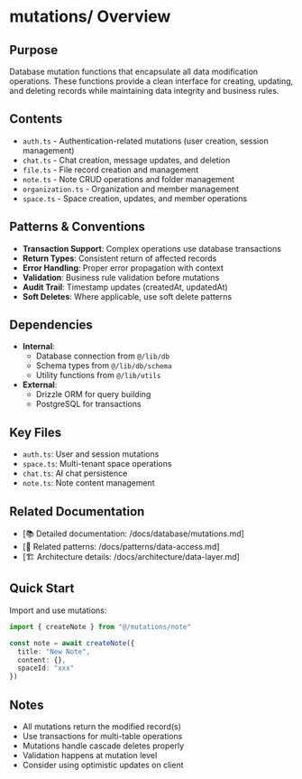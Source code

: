 # mutations/ Overview

## Purpose
Database mutation functions that encapsulate all data modification operations. These functions provide a clean interface for creating, updating, and deleting records while maintaining data integrity and business rules.

## Contents
- `auth.ts` - Authentication-related mutations (user creation, session management)
- `chat.ts` - Chat creation, message updates, and deletion
- `file.ts` - File record creation and management
- `note.ts` - Note CRUD operations and folder management
- `organization.ts` - Organization and member management
- `space.ts` - Space creation, updates, and member operations

## Patterns & Conventions
- **Transaction Support**: Complex operations use database transactions
- **Return Types**: Consistent return of affected records
- **Error Handling**: Proper error propagation with context
- **Validation**: Business rule validation before mutations
- **Audit Trail**: Timestamp updates (createdAt, updatedAt)
- **Soft Deletes**: Where applicable, use soft delete patterns

## Dependencies
- **Internal**: 
  - Database connection from `@/lib/db`
  - Schema types from `@/lib/db/schema`
  - Utility functions from `@/lib/utils`
- **External**: 
  - Drizzle ORM for query building
  - PostgreSQL for transactions

## Key Files
- `auth.ts`: User and session mutations
- `space.ts`: Multi-tenant space operations
- `chat.ts`: AI chat persistence
- `note.ts`: Note content management

## Related Documentation
- [📚 Detailed documentation: /docs/database/mutations.md]
- [🔗 Related patterns: /docs/patterns/data-access.md]
- [🏗️ Architecture details: /docs/architecture/data-layer.md]

## Quick Start
Import and use mutations:
```typescript
import { createNote } from "@/mutations/note"

const note = await createNote({
  title: "New Note",
  content: {},
  spaceId: "xxx"
})
```

## Notes
- All mutations return the modified record(s)
- Use transactions for multi-table operations
- Mutations handle cascade deletes properly
- Validation happens at mutation level
- Consider using optimistic updates on client